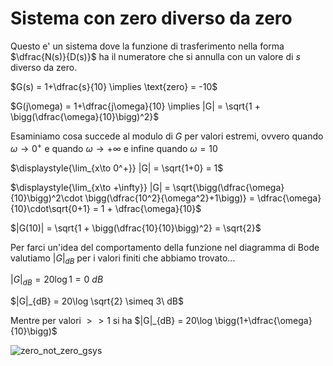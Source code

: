 # Sistema con zero diverso da zero  

Questo e' un sistema dove la funzione di trasferimento nella forma $\dfrac{N(s)}{D(s)}$ ha il numeratore che si annulla con un valore di $s$ diverso da zero.  

$G(s) = 1+\dfrac{s}{10} \implies \text{zero} = -10$  

$G(j\omega) = 1+\dfrac{j\omega}{10} \implies |G| = \sqrt{1 + \bigg(\dfrac{\omega}{10}\bigg)^2}$  

Esaminiamo cosa succede al modulo di $G$ per valori estremi, ovvero quando $\omega \to 0^+$ e quando $\omega \to +\infty$ e infine quando $\omega = 10$  

$\displaystyle{\lim_{x\to 0^+}} |G| = \sqrt{1+0} = 1$  

$\displaystyle{\lim_{x\to +\infty}} |G| = \sqrt{\bigg(\dfrac{\omega}{10}\bigg)^2\cdot \bigg(\dfrac{10^2}{\omega^2}+1\bigg)} = \dfrac{\omega}{10}\cdot\sqrt{0+1} = 1 + \dfrac{\omega}{10}$  

$|G(10)| = \sqrt{1 + \bigg(\dfrac{10}{10}\bigg)^2} = \sqrt{2}$  

Per farci un'idea del comportamento della funzione nel diagramma di Bode valutiamo $|G|_{dB}$ per i valori finiti che abbiamo trovato...  

$|G|_{dB} = 20\log 1 = 0\ dB$  

$|G|_{dB} = 20\log \sqrt{2} \simeq 3\ dB$  

Mentre per valori $\gt\gt 1$ si ha $|G|_{dB} = 20\log \bigg(1+\dfrac{\omega}{10}\bigg)$  

![zero_not_zero_gsys](https://github.com/user-attachments/assets/6dab6c0b-3581-49c3-af99-1c71e0b5754a)  

